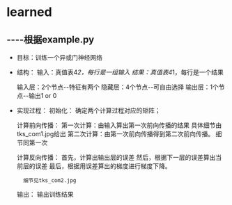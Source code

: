 # learned

## ----根据example.py

* 目标：训练一个异或门神经网络
* 结构：
    输入：真值表4*2，每行是一组输入
    结果：真值表4*1，每行是一个结果

    输入层：2个节点--特征有两个
    隐藏层：4个节点--可自由选择
    输出层：1个节点--输出1 or 0

* 实现过程：
    初始化：
        确定两个计算过程对应的矩阵；

    计算前向传播：
        第一次计算：由输入算出第一次前向传播的结果
            具体细节由tks_com1.jpg给出
        第二次计算：由第一次前向传播得到第二次前向传播。
            细节同第一次

    计算反向传播：
        首先，计算出输出层的误差
        然后，根据下一层的误差算出当前层的误差
        最后，根据用误差算出的梯度进行梯度下降。
           
        细节见tks_com2.jpg

    输出：
        输出训练结果
        